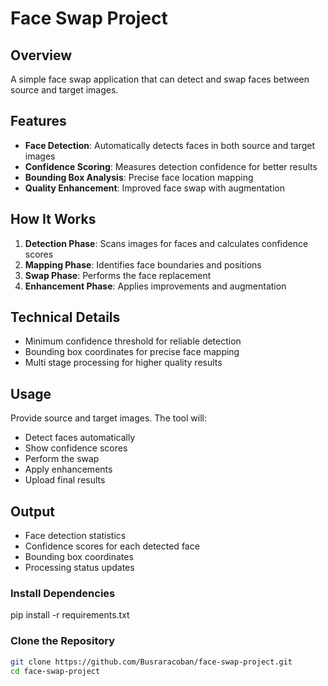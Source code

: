 # Face Swap Project

## Overview
A simple face swap application that can detect and swap faces between source and target images.

## Features
- **Face Detection**: Automatically detects faces in both source and target images
- **Confidence Scoring**: Measures detection confidence for better results
- **Bounding Box Analysis**: Precise face location mapping
- **Quality Enhancement**: Improved face swap with augmentation

## How It Works
1. **Detection Phase**: Scans images for faces and calculates confidence scores
2. **Mapping Phase**: Identifies face boundaries and positions
3. **Swap Phase**: Performs the face replacement
4. **Enhancement Phase**: Applies improvements and augmentation

## Technical Details
- Minimum confidence threshold for reliable detection
- Bounding box coordinates for precise face mapping
- Multi stage processing for higher quality results

## Usage
Provide source and target images. The tool will:
- Detect faces automatically
- Show confidence scores
- Perform the swap
- Apply enhancements
- Upload final results

## Output
- Face detection statistics
- Confidence scores for each detected face
- Bounding box coordinates
- Processing status updates

### Install Dependencies
pip install -r requirements.txt

### Clone the Repository

```bash
git clone https://github.com/Busraracoban/face-swap-project.git
cd face-swap-project
